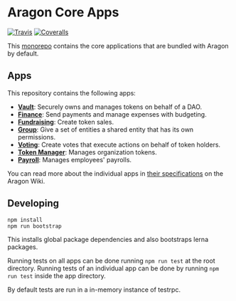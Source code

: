 # Aragon Core Apps

[![Travis](https://img.shields.io/travis/aragon/aragon-apps.svg?style=flat-square)](https://travis-ci.org/aragon/aragon-apps)
[![Coveralls](https://img.shields.io/coveralls/aragon/aragon-apps.svg?style=flat-square)](https://coveralls.io/github/aragon/aragon-apps)

This [monorepo](https://github.com/babel/babel/blob/master/doc/design/monorepo.md) contains the core applications that are bundled with Aragon by default.

## Apps

This repository contains the following apps:

- **[Vault](apps/vault)**: Securely owns and manages tokens on behalf of a DAO.
- **[Finance](apps/finance)**: Send payments and manage expenses with budgeting.
- **[Fundraising](apps/fundraising)**: Create token sales.
- **[Group](apps/group)**: Give a set of entities a shared entity that has its own permissions.
- **[Voting](apps/voting)**: Create votes that execute actions on behalf of token holders.
- **[Token Manager](apps/token-manager)**: Manages organization tokens.
- **[Payroll](apps/payroll)**: Manages employees' payrolls.

You can read more about the individual apps in [their specifications](https://wiki.aragon.one/dev/apps/) on the Aragon Wiki.

## Developing

```
npm install
npm run bootstrap
```

This installs global package dependencies and also bootstraps lerna packages. 

Running tests on all apps can be done running `npm run test` at the root directory. Running tests of an individual app can be done by running `npm run test` inside the app directory. 

By default tests are run in a in-memory instance of testrpc.
